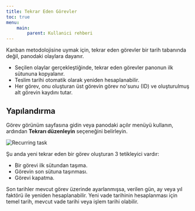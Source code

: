 ```yaml
---
title: Tekrar Eden Görevler
toc: true
menu:
    main:
        parent: Kullanici rehberi
---
```


Kanban metodolojisine uymak için, tekrar eden görevler bir tarih tabanında değil, panodaki olaylara dayanır.

- Seçilen olaylar gerçekleştiğinde, tekrar eden görevler panonun ilk sütununa kopyalanır.
- Teslim tarihi otomatik olarak yeniden hesaplanabilir.
- Her görev, onu oluşturan üst görevin görev no'sunu (ID) ve oluşturulmuş alt görevin kaydını tutar.

Yapılandırma
------------

Görev görünüm sayfasına gidin veya panodaki açılır menüyü kullanın, ardından **Tekrarı düzenleyin** seçeneğini belirleyin.

![Recurring task](/images/v1/recurring-tasks.png)

Şu anda yeni tekrar eden bir görev oluşturan 3 tetikleyici vardır:

- Bir görevi ilk sütundan taşıma.
- Görevin son sütuna taşınması.
- Görevi kapatma.

Son tarihler mevcut görev üzerinde ayarlanmışsa, verilen gün, ay veya yıl faktörü ile yeniden hesaplanabilir.
Yeni vade tarihinin hesaplanması için temel tarih, mevcut vade tarihi veya işlem tarihi olabilir.
